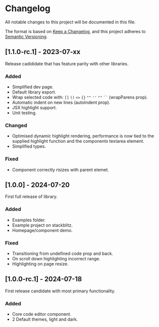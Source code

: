# Changelog

All notable changes to this project will be documented in this file.

The format is based on [Keep a Changelog](https://keepachangelog.com/en/1.0.0/),
and this project adheres to [Semantic Versioning](https://semver.org/spec/v2.0.0.html).

## [1.1.0-rc.1] - 2023-07-xx

Release cadididate that has feature parity with other libraries.

### Added

- Simplified dev page.
- Default library export.
- Wrap selected code with: `[]` `()` `<>` `{}` `""` `''` `""` ` `` ` (wrapParens prop).
- Automatic indent on new lines (autoIndent prop).
- JSX highlight support.
- Unit testing.

### Changed

- Optimised dynamic highlight rendering, performance is now tied to the supplied highlight function and the components textarea element.
- Simplified types.

### Fixed

- Component correctly risizes with parent elemet.

## [1.0.0] - 2024-07-20

First full release of library.

### Added

- Examples folder.
- Example project on stackblitz.
- Homepage/component demo.

### Fixed

- Transitioning from undefined code prop and back.
- On scroll down highlighting incorrect range.
- Highlighting on page resize.

## [1.0.0-rc.1] - 2024-07-18

First release candidate with most primary functionality.

### Added

- Core code editor component.
- 2 Default themes, light and dark.
